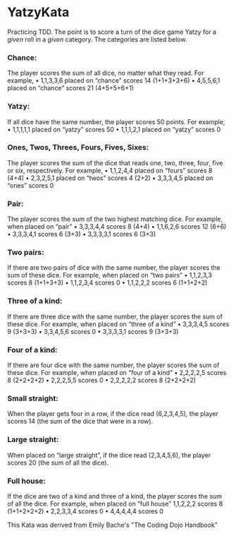 # YatzyKata

Practicing TDD.  The point is to score a turn of the dice game Yatzy for a _given_ roll in a _given_ category.  The categories are listed below.

### Chance: 
The player scores the sum of all dice, no matter what
they read. For example,
• 1,1,3,3,6 placed on “chance” scores 14 (1+1+3+3+6)
• 4,5,5,6,1 placed on “chance” scores 21 (4+5+5+6+1)
### Yatzy: 
If all dice have the same number, the player scores 50
points. For example,
• 1,1,1,1,1 placed on “yatzy” scores 50
• 1,1,1,2,1 placed on “yatzy” scores 0
### Ones, Twos, Threes, Fours, Fives, Sixes: 
The player scores
the sum of the dice that reads one, two, three, four, five or six,
respectively. For example,
• 1,1,2,4,4 placed on “fours” scores 8 (4+4)
• 2,3,2,5,1 placed on “twos” scores 4 (2+2)
• 3,3,3,4,5 placed on “ones” scores 0
### Pair: 
The player scores the sum of the two highest matching
dice. For example, when placed on “pair”
• 3,3,3,4,4 scores 8 (4+4)
• 1,1,6,2,6 scores 12 (6+6)
• 3,3,3,4,1 scores 6 (3+3)
• 3,3,3,3,1 scores 6 (3+3)
### Two pairs: 
If there are two pairs of dice with the same
number, the player scores the sum of these dice. For example,
when placed on “two pairs”
• 1,1,2,3,3 scores 8 (1+1+3+3)
• 1,1,2,3,4 scores 0
• 1,1,2,2,2 scores 6 (1+1+2+2)
### Three of a kind: 
If there are three dice with the same number,
the player scores the sum of these dice. For example, when
placed on “three of a kind”
• 3,3,3,4,5 scores 9 (3+3+3)
• 3,3,4,5,6 scores 0
• 3,3,3,3,1 scores 9 (3+3+3)
### Four of a kind: 
If there are four dice with the same number,
the player scores the sum of these dice. For example, when
placed on “four of a kind”
• 2,2,2,2,5 scores 8 (2+2+2+2)
• 2,2,2,5,5 scores 0
• 2,2,2,2,2 scores 8 (2+2+2+2)
### Small straight: 
When the player gets four in a row, if the dice
read (6,2,3,4,5), the player scores 14 (the sum of the dice that were in a row).
### Large straight: 
When placed on “large straight”, if the dice
read (2,3,4,5,6), the player scores 20 (the sum of all the dice).
### Full house: 
If the dice are two of a kind and three of a kind,
the player scores the sum of all the dice. For example, when
placed on “full house”
1,1,2,2,2 scores 8 (1+1+2+2+2)
• 2,2,3,3,4 scores 0
• 4,4,4,4,4 scores 0


This Kata was derived from Emily Bache's "The Coding Dojo Handbook"
